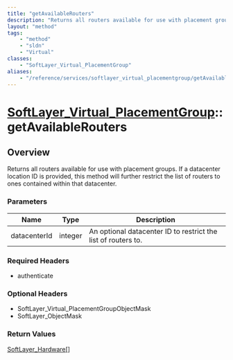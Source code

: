 ```yaml
---
title: "getAvailableRouters"
description: "Returns all routers available for use with placement groups. If a datacenter location ID is provided, this method will f... "
layout: "method"
tags:
    - "method"
    - "sldn"
    - "Virtual"
classes:
    - "SoftLayer_Virtual_PlacementGroup"
aliases:
    - "/reference/services/softlayer_virtual_placementgroup/getAvailableRouters"
---
```

# [SoftLayer_Virtual_PlacementGroup](/reference/services/SoftLayer_Virtual_PlacementGroup)::getAvailableRouters




## Overview 
Returns all routers available for use with placement groups. If a datacenter location ID is provided, this method will further restrict the list of routers to ones contained within that datacenter. 

### Parameters 
|Name | Type | Description |
| --- | --- | --- |
|datacenterId| integer| An optional datacenter ID to restrict the list of routers to.|


### Required Headers
* authenticate

### Optional Headers
* SoftLayer_Virtual_PlacementGroupObjectMask
* SoftLayer_ObjectMask

### Return Values
<a href='/reference/datatypes/SoftLayer_Hardware'>SoftLayer_Hardware[] </a>

